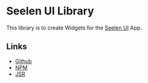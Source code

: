 # Seelen UI Library
This library is to create Widgets for the [Seelen UI](https://github.com/eythaann/seelen-ui) App.

## Links
- [Github](https://github.com/Seelen-Inc/slu-lib)
- [NPM](https://npmjs.com/package/@seelen-ui/lib)
- [JSR](https://jsr.io/@seelen-ui/lib)